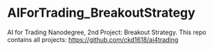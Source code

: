 # AIForTrading_BreakoutStrategy
AI for Trading Nanodegree, 2nd Project: Breakout Strategy.
This repo contains all projects: https://github.com/ckd1618/ai4trading  